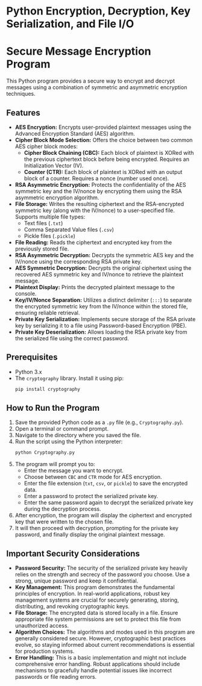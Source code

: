 # Python Encryption, Decryption, Key Serialization, and File I/O
# Secure Message Encryption Program

This Python program provides a secure way to encrypt and decrypt messages using a combination of symmetric and asymmetric encryption techniques.

## Features

* **AES Encryption:** Encrypts user-provided plaintext messages using the Advanced Encryption Standard (AES) algorithm.
* **Cipher Block Mode Selection:** Offers the choice between two common AES cipher block modes:
    * **Cipher Block Chaining (CBC):** Each block of plaintext is XORed with the previous ciphertext block before being encrypted. Requires an Initialization Vector (IV).
    * **Counter (CTR):** Each block of plaintext is XORed with an output block of a counter. Requires a nonce (number used once).
* **RSA Asymmetric Encryption:** Protects the confidentiality of the AES symmetric key and the IV/nonce by encrypting them using the RSA asymmetric encryption algorithm.
* **File Storage:** Writes the resulting ciphertext and the RSA-encrypted symmetric key (along with the IV/nonce) to a user-specified file. Supports multiple file types:
    * Text files (`.txt`)
    * Comma Separated Value files (`.csv`)
    * Pickle files (`.pickle`)
* **File Reading:** Reads the ciphertext and encrypted key from the previously stored file.
* **RSA Asymmetric Decryption:** Decrypts the symmetric AES key and the IV/nonce using the corresponding RSA private key.
* **AES Symmetric Decryption:** Decrypts the original ciphertext using the recovered AES symmetric key and IV/nonce to retrieve the plaintext message.
* **Plaintext Display:** Prints the decrypted plaintext message to the console.
* **Key/IV/Nonce Separation:** Utilizes a distinct delimiter (`:::`) to separate the encrypted symmetric key from the IV/nonce within the stored file, ensuring reliable retrieval.
* **Private Key Serialization:** Implements secure storage of the RSA private key by serializing it to a file using Password-based Encryption (PBE).
* **Private Key Deserialization:** Allows loading the RSA private key from the serialized file using the correct password.

## Prerequisites

* Python 3.x
* The `cryptography` library. Install it using pip:
    ```bash
    pip install cryptography
    ```

## How to Run the Program

1.  Save the provided Python code as a `.py` file (e.g., `Cryptography.py`).
2.  Open a terminal or command prompt.
3.  Navigate to the directory where you saved the file.
4.  Run the script using the Python interpreter:
    ```bash
    python Cryptography.py
    ```
5.  The program will prompt you to:
    * Enter the message you want to encrypt.
    * Choose between `CBC` and `CTR` mode for AES encryption.
    * Enter the file extension (`txt`, `csv`, or `pickle`) to save the encrypted data.
    * Enter a password to protect the serialized private key.
    * Enter the same password again to decrypt the serialized private key during the decryption process.
6.  After encryption, the program will display the ciphertext and encrypted key that were written to the chosen file.
7.  It will then proceed with decryption, prompting for the private key password, and finally display the original plaintext message.

## Important Security Considerations

* **Password Security:** The security of the serialized private key heavily relies on the strength and secrecy of the password you choose. Use a strong, unique password and keep it confidential.
* **Key Management:** This program demonstrates the fundamental principles of encryption. In real-world applications, robust key management systems are crucial for securely generating, storing, distributing, and revoking cryptographic keys.
* **File Storage:** The encrypted data is stored locally in a file. Ensure appropriate file system permissions are set to protect this file from unauthorized access.
* **Algorithm Choices:** The algorithms and modes used in this program are generally considered secure. However, cryptographic best practices evolve, so staying informed about current recommendations is essential for production systems.
* **Error Handling:** This is a basic implementation and might not include comprehensive error handling. Robust applications should include mechanisms to gracefully handle potential issues like incorrect passwords or file reading errors.

